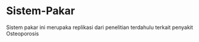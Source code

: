 # Sistem-Pakar

Sistem pakar ini merupaka replikasi dari penelitian terdahulu terkait penyakit Osteoporosis

